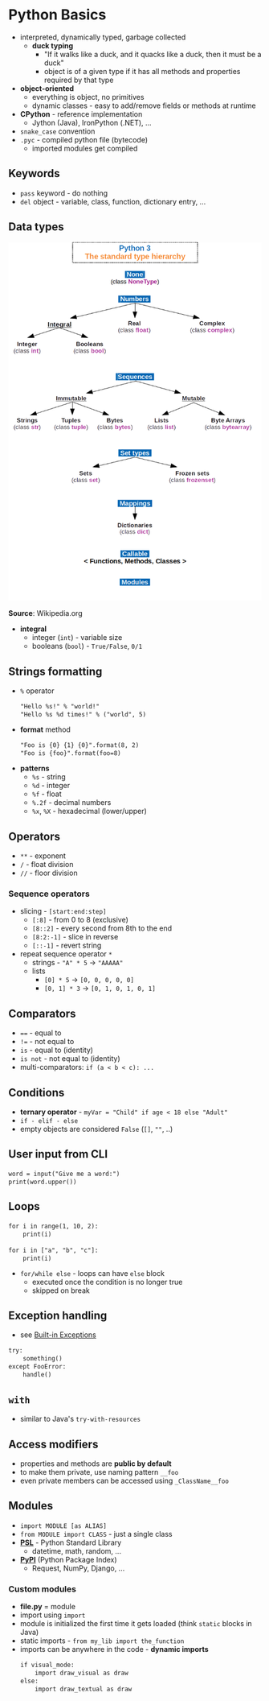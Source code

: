 # Python Basics
- interpreted, dynamically typed, garbage collected
    - **duck typing**
        - "If it walks like a duck, and it quacks like a duck, then it must be a duck"
        - object is of a given type if it has all methods and properties required by that type
- **object-oriented**
    - everything is object, no primitives
    - dynamic classes - easy to add/remove fields or methods at runtime
- **CPython** - reference implementation
    - Jython (Java), IronPython (.NET), ...
- `snake_case` convention
- `.pyc` - compiled python file (bytecode)
    - imported modules get compiled

## Keywords
- `pass` keyword - do nothing
- `del` object - variable, class, function, dictionary entry, ...

## Data types
![](_img/python3-types.png)

**Source**: Wikipedia.org

- **integral**
    - integer (`int`) - variable size
    - booleans (`bool`) - `True/False`, `0/1`

## Strings formatting
- `%` operator
  ```
  "Hello %s!" % "world!"
  "Hello %s %d times!" % ("world", 5) 
  ```  
- **format** method
  ```
  "Foo is {0} {1} {0}".format(8, 2)
  "Foo is {foo}".format(foo=8)
  ```
- **patterns**
    - `%s` - string
    - `%d` - integer
    - `%f` - float
    - `%.2f` - decimal numbers
    - `%x`, `%X` - hexadecimal (lower/upper)

## Operators
- `**` - exponent
- `/` - float division
- `//` - floor division

### Sequence operators
- slicing - `[start:end:step]`
    - `[:8]` - from 0 to 8 (exclusive)
    - `[8::2]` - every second from 8th to the end
    - `[8:2:-1]` - slice in reverse
    - `[::-1]` - revert string
- repeat sequence operator `*`
    - strings - `"A" * 5` -> `"AAAAA"`
    - lists
        - `[0] * 5` -> `[0, 0, 0, 0, 0]`
        - `[0, 1] * 3` -> `[0, 1, 0, 1, 0, 1]`

## Comparators
- `==` - equal to
- `!=` - not equal to
- `is` - equal to (identity)
- `is not` - not equal to (identity)
- multi-comparators: `if (a < b < c): ...`

## Conditions
- **ternary operator** - `myVar = "Child" if age < 18 else "Adult"`
- `if - elif - else`
- empty objects are considered `False` (`[]`, `""`, ..)

## User input from CLI
```
word = input("Give me a word:")
print(word.upper())
```

## Loops
```
for i in range(1, 10, 2):
    print(i)

for i in ["a", "b", "c"]:
    print(i)
```

- `for/while else` - loops can have `else` block
    - executed once the condition is no longer true
    - skipped on break

## Exception handling
- see [Built-in Exceptions](https://docs.python.org/3/library/exceptions.html)
```
try:
    something()
except FooError:
    handle()
```

## `with`
- similar to Java's `try-with-resources`

## Access modifiers
- properties and methods are **public by default**
- to make them private, use naming pattern `__foo`
- even private members can be accessed using `_ClassName__foo`

## Modules
- `import MODULE [as ALIAS]`
- `from MODULE import CLASS` - just a single class
- **[PSL](https://docs.python.org/3/library/)** - Python Standard Library
    - datetime, math, random, ...
- **[PyPI](https://pypi.org/)** (Python Package Index)
    - Request, NumPy, Django, ...

### Custom modules
- **file.py** = module
- import using `import`
- module is initialized the first time it gets loaded (think `static` blocks in Java)
- static imports - `from my_lib import the_function`
- imports can be anywhere in the code - **dynamic imports**
  ```
  if visual_mode:
      import draw_visual as draw
  else:
      import draw_textual as draw
  ```